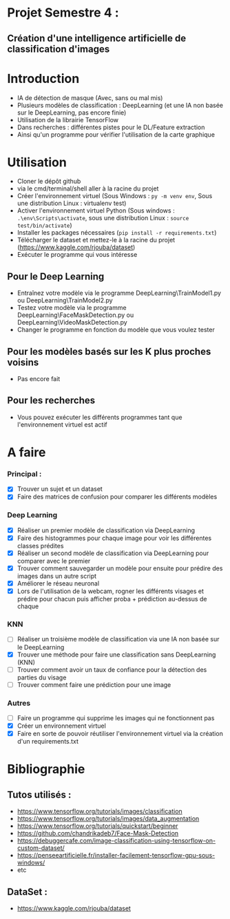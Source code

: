 # Projet Semestre 4 :
## Création d'une intelligence artificielle de classification d'images

# Introduction
* IA de détection de masque (Avec, sans ou mal mis)
* Plusieurs modèles de classification : DeepLearning (et une IA non basée sur le DeepLearning, pas encore finie)
* Utilisation de la librairie TensorFlow
* Dans recherches : différentes pistes pour le DL/Feature extraction
* Ainsi qu'un programme pour vérifier l'utilisation de la carte graphique

# Utilisation
* Cloner le dépôt github
* via le cmd/terminal/shell aller à la racine du projet
* Créer l'environnement virtuel (Sous Windows : ```py -m venv env```, Sous une distribution Linux : virtualenv test)
* Activer l'environnement virtuel Python (Sous windows : ```.\env\Scripts\activate```, sous une distribution Linux : ```source test/bin/activate```)
* Installer les packages nécessaires (```pip install -r requirements.txt```)
* Télécharger le dataset et mettez-le à la racine du projet (https://www.kaggle.com/rjouba/dataset)
* Exécuter le programme qui vous intéresse
## Pour le Deep Learning
* Entraînez votre modèle via le programme DeepLearning\TrainModel1.py ou DeepLearning\TrainModel2.py
* Testez votre modèle via le programme DeepLearning\FaceMaskDetection.py ou DeepLearning\VideoMaskDetection.py
* Changer le programme en fonction du modèle que vous voulez tester
## Pour les modèles basés sur les K plus proches voisins
* Pas encore fait
## Pour les recherches
* Vous pouvez exécuter les différents programmes tant que l'environnement virtuel est actif


# A faire
### Principal :
- [x] Trouver un sujet et un dataset
- [x] Faire des matrices de confusion pour comparer les différents modèles
### Deep Learning
- [x] Réaliser un premier modèle de classification via DeepLearning
- [x] Faire des histogrammes pour chaque image pour voir les différentes classes prédites
- [x] Réaliser un second modèle de classification via DeepLearning pour comparer avec le premier
- [x] Trouver comment sauvegarder un modèle pour ensuite pour prédire des images dans un autre script
- [x] Améliorer le réseau neuronal
- [x] Lors de l'utilisation de la webcam, rogner les différents visages et prédire pour chacun puis afficher proba + prédiction au-dessus de chaque
### KNN
- [ ] Réaliser un troisième modèle de classification via une IA non basée sur le DeepLearning
- [x] Trouver une méthode pour faire une classification sans DeepLearning (KNN)
- [ ] Trouver comment avoir un taux de confiance pour la détection des parties du visage
- [ ] Trouver comment faire une prédiction pour une image
### Autres
- [ ] Faire un programme qui supprime les images qui ne fonctionnent pas
- [x] Créer un environnement virtuel 
- [x] Faire en sorte de pouvoir réutiliser l'environnement virtuel via la création d'un requirements.txt

# Bibliographie
## Tutos utilisés :
* https://www.tensorflow.org/tutorials/images/classification
* https://www.tensorflow.org/tutorials/images/data_augmentation
* https://www.tensorflow.org/tutorials/quickstart/beginner
* https://github.com/chandrikadeb7/Face-Mask-Detection
* https://debuggercafe.com/image-classification-using-tensorflow-on-custom-dataset/
* https://penseeartificielle.fr/installer-facilement-tensorflow-gpu-sous-windows/
* etc
## DataSet :
* https://www.kaggle.com/rjouba/dataset